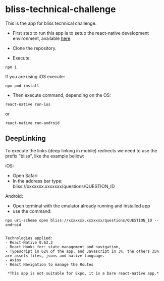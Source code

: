 # bliss-technical-challenge

This is the app for bliss technical challenge.

- First step to run this app is to setup the react-native development environment, available [here](https://reactnative.dev/docs/environment-setup).

- Clone the repository.

- Execute:
```
npm i
```
If you are using iOS execute:
```
npx pod-install
```

- Then execute command, depending on the OS:
```
react-native run-ios
```
or
```
react-native run-android
```
## DeepLinking
To execute the links (deep linking in mobile) redirects we need to use the prefix "bliss", like the example bellow:


iOS:
- Open Safari
- In the address bar type: bliss://xxxxxxx.xxxxxxx/questions/QUESTION_ID

Android: 
- Open terminal with the emulator already running and installed app
- use the command: 
```
npx uri-scheme open bliss://xxxxxxx.xxxxxxx/questions/QUESTION_ID --android


Technologies applied:
- React-Native 0.63.2
- React Hooks for: state management and navigation,
- Typescript in 62% of the app, and Javascript in 3%, the others 35% are assets files, jsons and native language.
- Axios
- React Navigation to manage the Routes

 *This app is not suitable for Expo, it is a bare react-native app.*
